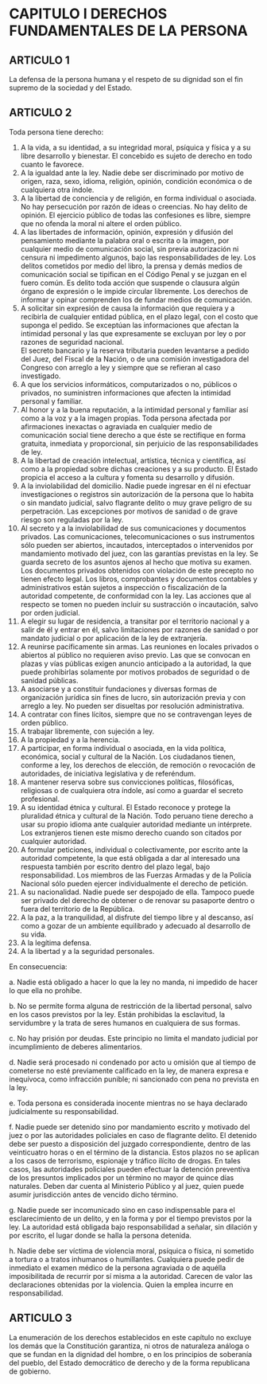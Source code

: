 # CAPITULO I DERECHOS FUNDAMENTALES DE LA PERSONA
## ARTICULO 1
La defensa de la persona humana y el respeto de su dignidad son el fin supremo de la sociedad y del Estado. 


## ARTICULO 2
Toda persona tiene derecho: 
1. A la vida, a su identidad, a su integridad moral, psíquica y física y a su libre desarrollo y bienestar. 
El concebido es sujeto de derecho en todo cuanto le favorece. 
2. A la igualdad ante la ley. 
Nadie debe ser discriminado por motivo de origen, raza, sexo, idioma, religión, opinión, condición económica o de cualquiera otra índole. 
3. A la libertad de conciencia y de religión, en forma individual o asociada. 
No hay persecución por razón de ideas o creencias. 
No hay delito de opinión. El ejercicio público de todas las confesiones es libre, siempre que no ofenda la moral ni altere el orden público. 
4. A las libertades de información, opinión, expresión y difusión del pensamiento mediante la palabra oral o escrita o la imagen, por cualquier medio de comunicación social, sin previa autorización ni censura ni impedimento algunos, bajo las responsabilidades de ley. 
Los delitos cometidos por medio del libro, la prensa y demás medios de comunicación social se tipifican en el Código Penal y se juzgan en el fuero común. 
Es delito toda acción que suspende o clausura algún órgano de expresión o le impide circular libremente. 
Los derechos de informar y opinar comprenden los de fundar medios de comunicación. 
5. A solicitar sin expresión de causa la información que requiera y a recibirla de cualquier entidad pública, en el plazo legal, con el costo que suponga el pedido. 
Se exceptúan las informaciones que afectan la intimidad personal y las que expresamente se excluyan por ley o por razones de seguridad nacional.  
El secreto bancario y la reserva tributaria pueden levantarse a pedido del Juez, del Fiscal de la Nación, o de una comisión investigadora del Congreso con arreglo a ley y siempre que se refieran al caso investigado. 
6. A que los servicios informáticos, computarizados o no, públicos o privados, no suministren informaciones que afecten la intimidad personal y familiar. 
7. Al honor y a la buena reputación, a la intimidad personal y familiar así como a la voz y a la imagen propias. 
Toda persona afectada por afirmaciones inexactas o agraviada en cualquier medio de comunicación social tiene derecho a que éste se rectifique en forma gratuita, inmediata y proporcional, sin perjuicio de las responsabilidades de ley. 
8. A la libertad de creación intelectual, artística, técnica y científica, así como a la propiedad sobre dichas creaciones y a su producto. 
El Estado propicia el acceso a la cultura y fomenta su desarrollo y difusión. 
9. A la inviolabilidad del domicilio. 
Nadie puede ingresar en él ni efectuar investigaciones o registros sin autorización de la persona que lo habita o sin mandato judicial, salvo flagrante delito o muy grave peligro de su perpetración. 
Las excepciones por motivos de sanidad o de grave riesgo son reguladas por la ley. 
10. Al secreto y a la inviolabilidad de sus comunicaciones y documentos privados. 
Las comunicaciones, telecomunicaciones o sus instrumentos sólo pueden ser abiertos, incautados, interceptados o intervenidos por mandamiento motivado del juez, con las garantías previstas en la ley. 
Se guarda secreto de los asuntos ajenos al hecho que motiva su examen. 
Los documentos privados obtenidos con violación de este precepto no tienen efecto legal. 
Los libros, comprobantes y documentos contables y administrativos están sujetos a inspección o fiscalización de la autoridad competente, de conformidad con la ley. 
Las acciones que al respecto se tomen no pueden incluir su sustracción o incautación, salvo por orden judicial. 
11. A elegir su lugar de residencia, a transitar por el territorio nacional y a salir de él y entrar en él, salvo limitaciones por razones de sanidad o por mandato judicial o por aplicación de la ley de extranjería. 
12. A reunirse pacíficamente sin armas. Las reuniones en locales privados o abiertos al público no requieren aviso previo. Las que se convocan en plazas y vías públicas exigen anuncio anticipado a la autoridad, la que puede prohibirlas solamente por motivos probados de seguridad o de sanidad públicas.
13. A asociarse y a constituir fundaciones y diversas formas de organización jurídica sin fines de lucro, sin autorización previa y con arreglo a ley. 
No pueden ser disueltas por resolución administrativa. 
14. A contratar con fines lícitos, siempre que no se contravengan leyes de orden público. 
15. A trabajar libremente, con sujeción a ley. 
16. A la propiedad y a la herencia. 
17. A participar, en forma individual o asociada, en la vida política, económica, social y cultural de la Nación. 
Los ciudadanos tienen, conforme a ley, los derechos de elección, de remoción o revocación de autoridades, de iniciativa legislativa y de referéndum. 
18. A mantener reserva sobre sus convicciones políticas, filosóficas, religiosas o de cualquiera otra índole, así como a guardar el secreto profesional. 
19. A su identidad étnica y cultural. 
El Estado reconoce y protege la pluralidad étnica y cultural de la Nación. Todo peruano tiene derecho a usar su propio idioma ante cualquier autoridad mediante un intérprete. 
Los extranjeros tienen este mismo derecho cuando son citados por cualquier autoridad. 
20. A formular peticiones, individual o colectivamente, por escrito ante la autoridad competente, la que está obligada a dar al interesado una respuesta también por escrito dentro del plazo legal, bajo responsabilidad. 
Los miembros de las Fuerzas Armadas y de la Policía Nacional sólo pueden ejercer individualmente el derecho de petición. 
21. A su nacionalidad. Nadie puede ser despojado de ella. 
Tampoco puede ser privado del derecho de obtener o de renovar su pasaporte dentro o fuera del territorio de la República.
22. A la paz, a la tranquilidad, al disfrute del tiempo libre y al descanso, así como a gozar de un ambiente equilibrado y adecuado al desarrollo de su vida. 
23. A la legítima defensa. 
24. A la libertad y a la seguridad personales. 

En consecuencia: 

a. Nadie está obligado a hacer lo que la ley no manda, ni impedido de hacer lo que ella no prohíbe. 

b. No se permite forma alguna de restricción de la libertad personal, salvo en los casos previstos por la ley. 
Están prohibidas la esclavitud, la servidumbre y la trata de seres humanos en cualquiera de sus formas. 

c. No hay prisión por deudas. 
Este principio no limita el mandato judicial por incumplimiento de deberes alimentarios. 

d. Nadie será procesado ni condenado por acto u omisión que al tiempo de cometerse no esté previamente calificado en la ley, de manera expresa e inequívoca, como infracción punible; ni sancionado con pena no prevista en la ley. 

e. Toda persona es considerada inocente mientras no se haya declarado judicialmente su responsabilidad. 

f. Nadie puede ser detenido sino por mandamiento escrito y motivado del juez o por las autoridades policiales en caso de flagrante delito. 
El detenido debe ser puesto a disposición del juzgado correspondiente, dentro de las veinticuatro horas o en el término de la distancia. 
Estos plazos no se aplican a los casos de terrorismo, espionaje y tráfico ilícito de drogas. 
En tales casos, las autoridades policiales pueden efectuar la detención preventiva de los presuntos implicados por un término no mayor de quince días naturales. 
Deben dar cuenta al Ministerio Público y al juez, quien puede asumir jurisdicción antes de vencido dicho término. 

g. Nadie puede ser incomunicado sino en caso indispensable para el esclarecimiento de un delito, y en la forma y por el tiempo previstos por la ley. 
La autoridad está obligada bajo responsabilidad a señalar, sin dilación y por escrito, el lugar donde se halla la persona detenida. 

h. Nadie debe ser víctima de violencia moral, psíquica o física, ni sometido a tortura o a tratos inhumanos o humillantes. Cualquiera puede pedir de inmediato el examen médico de la persona agraviada o de aquélla imposibilitada de recurrir por sí misma a la autoridad. 
Carecen de valor las declaraciones obtenidas por la violencia. Quien la emplea incurre en responsabilidad. 


## ARTICULO 3
La enumeración de los derechos establecidos en este capítulo no excluye los demás que la Constitución garantiza, ni otros de naturaleza análoga o que se fundan en la dignidad del hombre, o en los principios de soberanía del pueblo, del Estado democrático de derecho y de la forma republicana de gobierno. 

